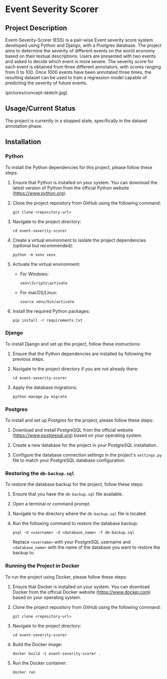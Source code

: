 # Event Severity Scorer

## Project Description

Event-Severity-Scorer (ESS) is a pair-wise Event severity score system developed using Python and Django, with a Postgres database. The project aims to determine the severity of different events on the world economy based on their textual descriptions. Users are presented with two events and asked to decide which event is more severe. The severity score for each event is obtained from three different annotators, with scores ranging from 0 to 100. Once 1000 events have been annotated three times, the resulting dataset can be used to train a regression model capable of predicting the severity of future events.

(pictures/concept-sketch.jpg)

## Usage/Current Status

The project is currently in a stopped state, specifically in the dataset annotation phase.

## Installation

### Python

To install the Python dependencies for this project, please follow these steps:

1. Ensure that Python is installed on your system. You can download the latest version of Python from the official Python website (https://www.python.org).

2. Clone the project repository from GitHub using the following command:
   ```
   git clone <repository-url>
   ```

3. Navigate to the project directory:
   ```
   cd event-severity-scorer
   ```

4. Create a virtual environment to isolate the project dependencies (optional but recommended):
   ```
   python -m venv venv
   ```

5. Activate the virtual environment:
   - For Windows:
     ```
     venv\Scripts\activate
     ```
   - For macOS/Linux:
     ```
     source venv/bin/activate
     ```

6. Install the required Python packages:
   ```
   pip install -r requirements.txt
   ```

### Django

To install Django and set up the project, follow these instructions:

1. Ensure that the Python dependencies are installed by following the previous steps.

2. Navigate to the project directory if you are not already there:
   ```
   cd event-severity-scorer
   ```

3. Apply the database migrations:
   ```
   python manage.py migrate
   ```

### Postgres

To install and set up Postgres for the project, please follow these steps:

1. Download and install PostgreSQL from the official website (https://www.postgresql.org) based on your operating system.

2. Create a new database for the project in your PostgreSQL installation.

3. Configure the database connection settings in the project's `settings.py` file to match your PostgreSQL database configuration.

### Restoring the `db-backup.sql`

To restore the database backup for the project, follow these steps:

1. Ensure that you have the `db-backup.sql` file available.

2. Open a terminal or command prompt.

3. Navigate to the directory where the `db-backup.sql` file is located.

4. Run the following command to restore the database backup:
   ```
   psql -U <username> -d <database_name> -f db-backup.sql
   ```

   Replace `<username>` with your PostgreSQL username and `<database_name>` with the name of the database you want to restore the backup to.

### Running the Project in Docker

To run the project using Docker, please follow these steps:

1. Ensure that Docker is installed on your system. You can download Docker from the official Docker website (https://www.docker.com) based on your operating system.

2. Clone the project repository from GitHub using the following command:
   ```
   git clone <repository-url>
   ```

3. Navigate to the project directory:
   ```
   cd event-severity-scorer
   ```

4. Build the Docker image:
   ```
   docker build -t event-severity-scorer .
   ```

5. Run the Docker container:
   ```
   docker run
